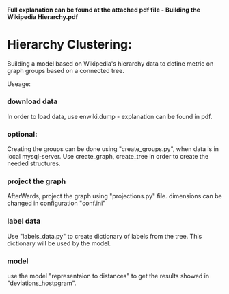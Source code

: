 #### Full explanation can be found at the attached pdf file - Building the Wikipedia Hierarchy.pdf


# Hierarchy Clustering:
Building a model based on Wikipedia's hierarchy data to define metric on graph groups based on a connected tree.

Useage:

### download data 
In order to load data, use enwiki.dump - explanation can be found in pdf.

### optional: 
Creating the groups can be done using "create_groups.py", when data is in local mysql-server.
Use create_graph, create_tree in order to create the needed structures.

### project the graph
AfterWards, project the graph using "projections.py" file. dimensions can be changed in configuration "conf.ini"

### label data
Use "labels_data.py" to create dictionary of labels from the tree. This dictionary will be used by the model.

### model
use the model "representaion to distances" to get the results showed in "deviations_hostpgram".

